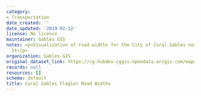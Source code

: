 ```yaml
---
category:
- Transportation
date_created: ''
date_updated: '2019-02-12'
license: No licence
maintainer: Gables GIS
notes: <p>Visualization of road widths for the City of Coral Gables north of 72nd
  St</p>
organization: Gables GIS
original_dataset_link: https://cg-hubdev-cggis.opendata.arcgis.com/maps/cggis::coral-gables-flagler-road-widths
records: null
resources: []
schema: default
title: Coral Gables Flagler Road Widths
---
```

